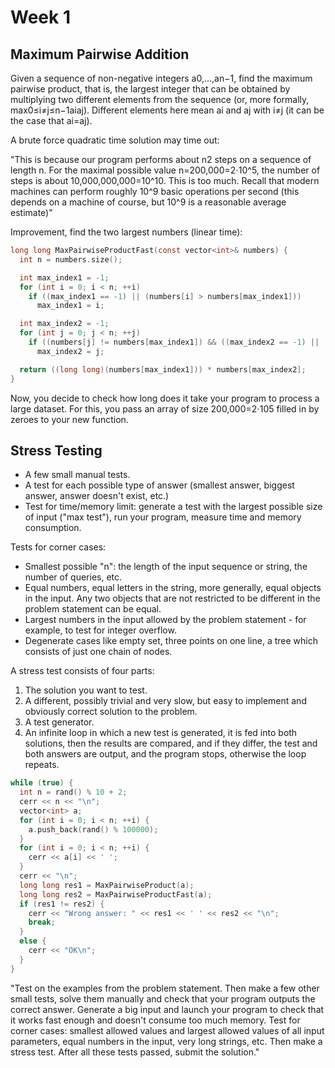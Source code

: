 # Week 1

## Maximum Pairwise Addition

Given a sequence of non-negative integers a0,…,an−1, find the maximum pairwise product, that is, the largest integer that can be obtained by multiplying two different elements from the sequence (or, more formally, max0≤i≠j≤n−1aiaj). Different elements here mean ai and aj with i≠j (it can be the case that ai=aj).

A brute force quadratic time solution may time out:

"This is because our program performs about n2 steps on a sequence of length n. For the maximal possible value n=200,000=2⋅10^5, the number of steps is about 10,000,000,000=10^10. This is too much. Recall that modern machines can perform roughly 10^9 basic operations per second (this depends on a machine of course, but 10^9 is a reasonable average estimate)"

Improvement, find the two largest numbers (linear time):

```c
long long MaxPairwiseProductFast(const vector<int>& numbers) {
  int n = numbers.size();

  int max_index1 = -1;
  for (int i = 0; i < n; ++i)
    if ((max_index1 == -1) || (numbers[i] > numbers[max_index1]))
      max_index1 = i;

  int max_index2 = -1;
  for (int j = 0; j < n; ++j)
    if ((numbers[j] != numbers[max_index1]) && ((max_index2 == -1) || (numbers[j] > numbers[max_index2])))
      max_index2 = j;

  return ((long long)(numbers[max_index1])) * numbers[max_index2];
}
```

Now, you decide to check how long does it take your program to process a large dataset. For this, you pass an array of size 200,000=2⋅105 filled in by zeroes to your new function.

## Stress Testing

* A few small manual tests.
* A test for each possible type of answer (smallest answer, biggest answer, answer doesn't exist, etc.)
* Test for time/memory limit: generate a test with the largest possible size of input ("max test"), run your program, measure time and memory consumption.

Tests for corner cases:

* Smallest possible "n": the length of the input sequence or string, the number of queries, etc.
* Equal numbers, equal letters in the string, more generally, equal objects in the input. Any two objects that are not restricted to be different in the problem statement can be equal.
* Largest numbers in the input allowed by the problem statement - for example, to test for integer overflow.
* Degenerate cases like empty set, three points on one line, a tree which consists of just one chain of nodes.

A stress test consists of four parts:

1. The solution you want to test.
2. A different, possibly trivial and very slow, but easy to implement and obviously correct solution to the problem.
3. A test generator.
4. An infinite loop in which a new test is generated, it is fed into both solutions, then the results are compared, and if they differ, the test and both answers are output, and the program stops, otherwise the loop repeats.

```c
while (true) {
  int n = rand() % 10 + 2;
  cerr << n << "\n";
  vector<int> a;
  for (int i = 0; i < n; ++i) {
    a.push_back(rand() % 100000);
  }
  for (int i = 0; i < n; ++i) {
    cerr << a[i] << ' ';
  }
  cerr << "\n";
  long long res1 = MaxPairwiseProduct(a);
  long long res2 = MaxPairwiseProductFast(a);
  if (res1 != res2) {
    cerr << "Wrong answer: " << res1 << ' ' << res2 << "\n";
    break;
  }
  else {
    cerr << "OK\n";
  }
}
```

"Test on the examples from the problem statement. Then make a few other small tests, solve them manually and check that your program outputs the correct answer. Generate a big input and launch your program to check that it works fast enough and doesn't consume too much memory. Test for corner cases: smallest allowed values and largest allowed values of all input parameters, equal numbers in the input, very long strings, etc. Then make a stress test. After all these tests passed, submit the solution."
